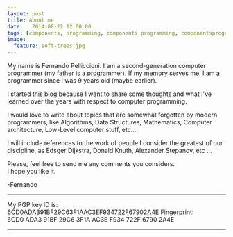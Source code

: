 ```yaml
---
layout: post
title: About me
date:   2014-08-22 12:00:00
tags: [components, programming, components programming, componentsprogramming, stepanov, knuth, stroustrup, generic, genericprogramming, generic programming, genericity, concepts, math, mathematics, elements, eop, contracts, performance, c++, cpp, c, java, dotnet, c#, csharp, python, ruby, javascript, haskell, dlang, rust, golang, eiffel, templates, metaprogramming]
image:
  feature: soft-trees.jpg
---
```


My name is Fernando Pelliccioni. I am a second-generation computer programmer (my father is a programmer). If my memory serves me, I am a programmer since I was 9 years old (maybe earlier).

I started this blog because I want to share some thoughts and what I've learned over the years with respect to computer programming.

I would love to write about topics that are somewhat forgotten by modern programmers, like Algorithms, Data Structures, Mathematics, Computer architecture, Low-Level computer stuff, etc...

I will include references to the work of people I consider the greatest of our discipline, as Edsger Dijkstra, Donald Knuth, Alexander Stepanov, etc ...

Please, feel free to send me any comments you considers.  
I hope you like it.

-Fernando

---

My PGP key ID is:  
6CD0ADA391BF29C63F1AAC3EF934722F67902A4E
Fingerprint:  
6CD0 ADA3 91BF 29C6 3F1A  AC3E F934 722F 6790 2A4E

---
